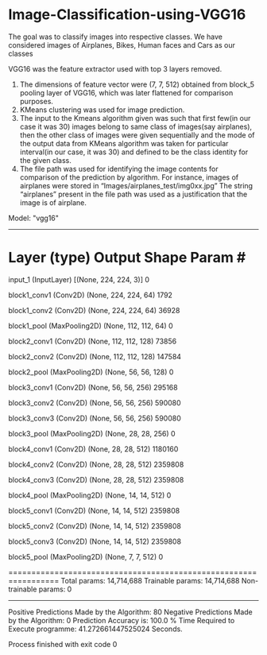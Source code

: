 # Image-Classification-using-VGG16
The goal was to classify images into respective classes. We have considered images of Airplanes, Bikes, Human faces and Cars as our classes 

VGG16 was the feature extractor used with top 3 layers removed.
1)	The dimensions of feature vector were (7, 7, 512) obtained from block_5 pooling layer of VGG16, which was later flattened for comparison purposes.
2)	KMeans clustering was used for image prediction.
3)	The input to the Kmeans algorithm given was such that first few(in our case it was 30) images belong to same class of images(say airplanes), then the other class of images were given sequentially and the mode of the output data from KMeans algorithm was taken for particular interval(in our case, it was 30) and defined to be the class identity for the given class.
4)	The file path was used for identifying the image contents for comparison of the prediction by algorithm.
For instance, images of airplanes were stored in “Images/airplanes_test/img0xx.jpg”
The string “airplanes” present in the file path was used as a justification that the image is of airplane.

Model: "vgg16"
_________________________________________________________________
 Layer (type)                Output Shape              Param #   
=================================================================
 input_1 (InputLayer)        [(None, 224, 224, 3)]     0         
                                                                 
 block1_conv1 (Conv2D)       (None, 224, 224, 64)      1792      
                                                                 
 block1_conv2 (Conv2D)       (None, 224, 224, 64)      36928     
                                                                 
 block1_pool (MaxPooling2D)  (None, 112, 112, 64)      0         
                                                                 
 block2_conv1 (Conv2D)       (None, 112, 112, 128)     73856     
                                                                 
 block2_conv2 (Conv2D)       (None, 112, 112, 128)     147584    
                                                                 
 block2_pool (MaxPooling2D)  (None, 56, 56, 128)       0         
                                                                 
 block3_conv1 (Conv2D)       (None, 56, 56, 256)       295168    
                                                                 
 block3_conv2 (Conv2D)       (None, 56, 56, 256)       590080    
                                                                 
 block3_conv3 (Conv2D)       (None, 56, 56, 256)       590080    
                                                                 
 block3_pool (MaxPooling2D)  (None, 28, 28, 256)       0         
                                                                 
 block4_conv1 (Conv2D)       (None, 28, 28, 512)       1180160   
                                                                 
 block4_conv2 (Conv2D)       (None, 28, 28, 512)       2359808   
                                                                 
 block4_conv3 (Conv2D)       (None, 28, 28, 512)       2359808   
                                                                 
 block4_pool (MaxPooling2D)  (None, 14, 14, 512)       0         
                                                                 
 block5_conv1 (Conv2D)       (None, 14, 14, 512)       2359808   
                                                                 
 block5_conv2 (Conv2D)       (None, 14, 14, 512)       2359808   
                                                                 
 block5_conv3 (Conv2D)       (None, 14, 14, 512)       2359808   
                                                                 
 block5_pool (MaxPooling2D)  (None, 7, 7, 512)         0         
                                                                 
=================================================================
Total params: 14,714,688
Trainable params: 14,714,688
Non-trainable params: 0
_________________________________________________________________
Positive Predictions Made by the Algorithm:   80
Negative Predictions Made by the Algorithm:   0
Prediction Accuracy is:   100.0 %
Time Required to Execute programme:   41.272661447525024  Seconds.

Process finished with exit code 0
